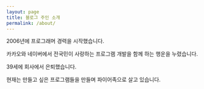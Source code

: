 ```yaml
---
layout: page
title: 블로그 주인 소개
permalink: /about/
---
```


2006년에 프로그래머 경력을 시작했습니다.  

카카오와 네이버에서 전국민이 사랑하는 프로그램 개발을 함께 하는 행운을 누렸습니다.  

39세에 회사에서 은퇴했습니다.  

현재는 만들고 싶은 프로그램들을 만들며 파이어족으로 살고 있습니다.